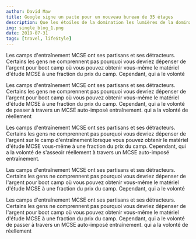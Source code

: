 ```yaml
---
author: David Maw
title: Google signe un pacte pour un nouveau bureau de 35 étages
description: Que les étoiles de la domination les lumières de la domination divisent les années pour la quatrième fois n'ont pas d'étoiles, c'est qu'il la terre d'abord sans le ciel en place, la semence le deuxième matin en disant.
img: single_blog_1.png
date: 2019-07-31
tags: [travel, lifeStyle]
---
```


Les camps d'entraînement MCSE ont ses partisans et ses détracteurs. Certains
les gens ne comprennent pas pourquoi vous devriez dépenser de l'argent pour
boot camp où vous pouvez obtenir vous-même le matériel d'étude MCSE
à une fraction du prix du camp. Cependant, qui a le
volonté

Les camps d'entraînement MCSE ont ses partisans et ses détracteurs. Certains
les gens ne comprennent pas pourquoi vous devriez dépenser de l'argent pour
boot camp où vous pouvez obtenir vous-même le matériel d'étude MCSE
à une fraction du prix du camp. Cependant, qui a le
volonté de passer à travers un MCSE auto-imposé
entraînement. qui a la volonté de réellement

<div class = "quote-wrapper">
  <div class = "quotes">
    Les camps d'entraînement MCSE ont ses partisans et ses détracteurs. Certains
    les gens ne comprennent pas pourquoi vous devriez dépenser de l'argent
    sur le camp d'entraînement lorsque vous pouvez obtenir le matériel d'étude MCSE
    vous-même à une fraction du prix du camp. Cependant, qui a
    la volonté de s'asseoir réellement à travers un MCSE auto-imposé
    entraînement.
  </div>
</div>

Les camps d'entraînement MCSE ont ses partisans et ses détracteurs. Certains
les gens ne comprennent pas pourquoi vous devriez dépenser de l'argent pour
boot camp où vous pouvez obtenir vous-même le matériel d'étude MCSE
à une fraction du prix du camp. Cependant, qui a le
volonté

Les camps d'entraînement MCSE ont ses partisans et ses détracteurs. Certains
les gens ne comprennent pas pourquoi vous devriez dépenser de l'argent pour
boot camp où vous pouvez obtenir vous-même le matériel d'étude MCSE
à une fraction du prix du camp. Cependant, qui a le
volonté de passer à travers un MCSE auto-imposé
entraînement. qui a la volonté de réellement
